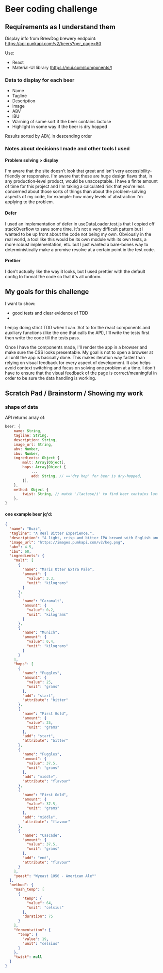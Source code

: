 # Beer coding challenge

## Requirements as I understand them

Display info from BrewDog brewery endpoint: https://api.punkapi.com/v2/beers?per_page=80

Use:

- React
- Material-UI library (https://mui.com/components/)

### Data to display for each beer

- Name
- Tagline
- Description
- Image
- ABV
- IBU
- Warning of some sort if the beer contains lactose
- Highlight in some way if the beer is dry hopped

Results sorted by ABV, in descending order

### Notes about decisions I made and other tools I used

#### Problem solving > display

I'm aware that the site doesn't look that great and isn't very accessibility-friendly or responsive. I'm aware that these are huge design flaws that, in any production-level product, would be unacceptable. I have a finite amount of time for this project and I'm taking a calculated risk that you're less concerned about those sorts of things than about the problem-solving aspects of my code, for example: how many levels of abstraction I'm applying to the problem.

#### Defer

I used an implementation of defer in useDataLoader.test.js that I copied off stackOverflow to save some time. It's not a very difficult pattern but I wanted to be up front about the code not being my own. Obviously in the real world, a tool like this would be its own module with its own tests, a more robust implementation, etc. but I just wanted a bare-bones way to deterministically make a promise resolve at a certain point in the test code.

#### Prettier

I don't actually like the way it looks, but I used prettier with the default config to format the code so that it's all uniform.

## My goals for this challenge

I want to show:

- good tests and clear evidence of TDD
-

I enjoy doing strict TDD when I can. Sof to for the react components and auxiliary functions (like the one that calls the API),
I'll write the tests first then write the code till the tests pass.

Once I have the components made, I'll render the app in a browser and make sure the CSS looks presentable.
My goal is not to open a browser at all until the app is basically done.
This makes iteration way faster than relying on visual feedback for every aspect of development.
It also helps avoid context switching and focus on solving one problem at a time.
I don't have to ensure that the visual feedback of the page is correct/meaningful in order to be sure the data handling is working.

## Scratch Pad / Brainstorm / Showing my work

### shape of data

API returns array of:

```js
beer: {
    name: String,
    tagline: String,
    description: String,
    image_url: String,
    abv: Number,
    ibu: Number,
    ingredients: Object {
        malt: Array[Object],
        hops: Array[Object {
            ...
            add: String, // =='dry hop' for beer is dry-hopped,
        }],
    },
    method: Object {
        twist: String, // match '/lactose/i' to find beer contains lactose
    },
}
```

#### one example beer jq'd:

```json
{
  "name": "Buzz",
  "tagline": "A Real Bitter Experience.",
  "description": "A light, crisp and bitter IPA brewed with English and American hops. A small batch brewed only once.",
  "image_url": "https://images.punkapi.com/v2/keg.png",
  "abv": 4.5,
  "ibu": 60,
  "ingredients": {
    "malt": [
      {
        "name": "Maris Otter Extra Pale",
        "amount": {
          "value": 3.3,
          "unit": "kilograms"
        }
      },
      {
        "name": "Caramalt",
        "amount": {
          "value": 0.2,
          "unit": "kilograms"
        }
      },
      {
        "name": "Munich",
        "amount": {
          "value": 0.4,
          "unit": "kilograms"
        }
      }
    ],
    "hops": [
      {
        "name": "Fuggles",
        "amount": {
          "value": 25,
          "unit": "grams"
        },
        "add": "start",
        "attribute": "bitter"
      },
      {
        "name": "First Gold",
        "amount": {
          "value": 25,
          "unit": "grams"
        },
        "add": "start",
        "attribute": "bitter"
      },
      {
        "name": "Fuggles",
        "amount": {
          "value": 37.5,
          "unit": "grams"
        },
        "add": "middle",
        "attribute": "flavour"
      },
      {
        "name": "First Gold",
        "amount": {
          "value": 37.5,
          "unit": "grams"
        },
        "add": "middle",
        "attribute": "flavour"
      },
      {
        "name": "Cascade",
        "amount": {
          "value": 37.5,
          "unit": "grams"
        },
        "add": "end",
        "attribute": "flavour"
      }
    ],
    "yeast": "Wyeast 1056 - American Ale™"
  },
  "method": {
    "mash_temp": [
      {
        "temp": {
          "value": 64,
          "unit": "celsius"
        },
        "duration": 75
      }
    ],
    "fermentation": {
      "temp": {
        "value": 19,
        "unit": "celsius"
      }
    },
    "twist": null
  }
}
```
